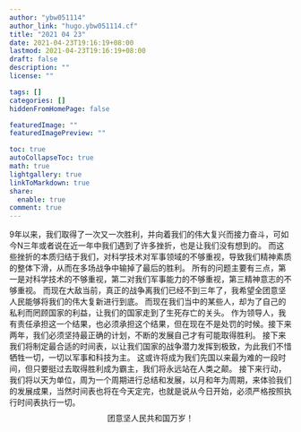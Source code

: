 ```yaml
---
author: "ybw051114"
author_link: "hugo.ybw051114.cf"
title: "2021 04 23"
date: 2021-04-23T19:16:19+08:00
lastmod: 2021-04-23T19:16:19+08:00
draft: false
description: ""
license: ""

tags: []
categories: []
hiddenFromHomePage: false

featuredImage: ""
featuredImagePreview: ""

toc: true
autoCollapseToc: true
math: true
lightgallery: true
linkToMarkdown: true
share:
  enable: true
comment: true
---
```

9年以来，我们取得了一次又一次胜利，并向着我们的伟大复兴而接力奋斗，可如今N三年或者说在近一年中我们遇到了许多挫折，也是让我们没有想到的。
而这些挫折的本质归结于我们，对科学技术对军事领域的不够重视，导致我们精神素质的整体下滑，从而在多场战争中输掉了最后的胜利。
所有的问题主要有三点，第一是对科学技术的不够重视，第二对我们军事能力的不够重视，第三精神意志的不够重视。
而现在大敌当前，真正的战争离我们已经不到三年了，我希望全团意坚人民能够将我们的伟大复新进行到底。
而现在我们当中的某些人，却为了自己的私利而罔顾国家的利益，让我们的国家走到了生死存亡的关头。
作为领导人，我有责任承担这一个结果，也必须承担这个结果，但在现在不是处罚的时候。接下来两年，我们必须坚持最正确的计划，不断的发展自己才有可能取得胜利。
接下来我们将制定最合适的时间表，以让我们国家的战争潜力发挥到极致，为此我们不惜牺牲一切，一切以军事和科技为主。
这或许将成为我们先国以来最为难的一段时间，但只要挺过去取得胜利成为霸主，我们将永远站在人类之颠。
接下来行动，我们将以天为单位，周为一个周期进行总结和发展，以月和年为周期，来体验我们的发展成果，当然时间表也将在今天定完，也就是说从今日开始，必须严格按照执行时间表执行一切。
$$
\text{团意坚人民共和国万岁！}
$$